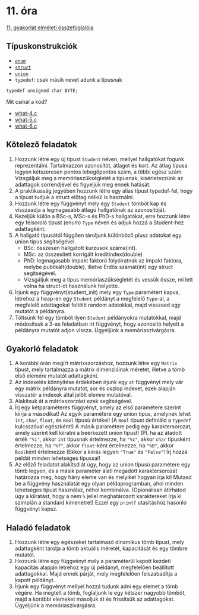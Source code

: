 # 11. óra

[11. gyakorlat elméleti összefoglalója](../../elmelet/gyak11)

## Típuskonstrukciók

- [`enum`](0-enum.c)
- [`struct`](1-struct.c)
- [`union`](2-union.c)
- `typedef`: csak másik nevet adunk a típusnak
```
typedef unsigned char BYTE;
```

Mit csinál a kód?
- [what-4.c](what-4.c)
- [what-5.c](what-5.c)
- [what-6.c](what-6.c)

## Kötelező feladatok

1. Hozzunk létre egy új típust `Student` néven, mellyel hallgatókat fogunk reprezentálni. Tartalmazzon azonosítót, átlagot és kort. Az átlag típusa legyen kétszeresen pontos lebegőpontos szám, a többi egész szám. Vizsgáljuk meg a memóriaszükségletét a típusnak, kísérletezzünk az adattagok sorrendjével és figyeljük meg ennek hatását.
1. A praktikusság jegyében hozzunk létre egy alias típust typedef-fel, hogy a típust tudjuk a struct előtag nélkül is használni.
1. Hozzunk létre egy függvényt mely egy `Student` tömböt kap és visszaadja a legmagasabb átlagú hallgatónak az azonosítóját.
1. Kezeljük külön a BSc-s, MSc-s és PhD-s hallgatókat, erre hozzunk létre egy felsoroló típust (enum) `Type` néven és adjuk hozzá a Student-hez adattagként.
1. A hallgató típusától függően tároljunk különböző plusz adatokat egy union típus segítségével.
   * BSc: összesen hallgatott kurzusok száma(int).
   * MSc: az összesített korrigált kreditindex(double)
   * PhD: legmagasabb impakt faktorú folyóiratnak az impakt faktora, melybe publikált(double), illetve Erdős számát(int) egy struct segítségével.
   * Vizsgáljuk meg a típus memóriaszükségletét és vessük össze, mi lett volna ha struct-ot használunk helyette.
1. Írjunk egy függvényt(student_init) mely egy `Type` paramétert kapva, létrehoz a heap-en egy `Student` példányt a megfelelő `Type`-al, a megfelelő adattagokat feltölti random adatokkal, majd visszaad egy mutatót a példányra.
1. Töltsünk fel egy tömböt ilyen `Student` példányokra mutatókkal, majd módosítsuk a 3-as feladatban irt függvényt, hogy azonosító helyett a példányra mutatót adjon vissza. Ügyeljünk a memóriaszivárgásra.

## Gyakorló feladatok

1. A korábbi órán megírt mátrixszorzáshoz, hozzunk létre egy `Matrix` típust, mely tartalmazza a mátrix dimenzióinak méretet, illetve a tömb első elemére mutatót adattagként.
1. Az indexelés könnyítése érdekében írjunk egy `at` függvényt mely vár egy mátrix példányra mutatót, sor és oszlop indexet, ezek alapján visszatér a indexek által jelölt elemre mutatóval.
1. Alakítsuk át a mátrixszorzást ezek segítségével.
1. Írj egy kétparaméteres függvényt, amely az első paramétere szerint kiírja a másodikat! Az egyik paramétere egy union típus, amelynek lehet `int`, `char`, `float`, és `Bool` típusú értékei! (A `Bool` típust definiáld a `typedef` kulcsszóval egészként!) A másik paramétere pedig egy karaktersorozat, amely szerint kell kiíratni a beérkezett union típust! (Pl. ha az átadott érték `"%i"`, akkor `int` típusnak értelmezze, ha `"%c"`, akkor `char` típusként értelmezze, ha `"%f"`, akkor `float`-ként értelmezze, ha `"%B"`, akkor `Bool`ként értelmezze (Ekkor a kiírás legyen `"True"` és `"False"`! Írj hozzá példát minden lehetséges típussal!
1. Az előző feladatot alakítsd át úgy, hogy az union típusú paramétere egy tömb legyen, és a másik paraméter álatl megadott karaktersorozat határozza meg, hogy hány eleme van és melyiket hogyan írja ki! Mutasd be a függvény használatát egy olyan példaprogramban, ahol minden lehetséges típust használsz, néhol kombinálva. (Opionálisan átírhatod úgy a kiíratást, hogy a nem `%` jellel meghatározott karaktereket írja ki szimplán a standard kimenetre!) Ezzel egy `printf` utasításhoz hasonló függvényt kapsz.

## Haladó feladatok

1. Hozzunk létre egy egészeket tartalmazó dinamikus tömb típust, mely adattagként tárolja a tömb aktuális méretét, kapacitását és egy tömbre mutatót.
1. Hozzunk létre egy függvényt mely a paraméterül kapott kezdeti kapacitás alapján létrehoz egy új példányt, megfelelően beállított adattagokkal. Majd ennek párját, mely megfelelően felszabadítja a kapott példányt.
1. Írjunk egy függvényt mellyel hozzá tudunk adni egy elemet a tömb végére. Ha megtelt a tömb, foglaljunk le egy kétszer nagyobb tömböt, majd a korábbi elemeket másoljuk át és frissítsük az adattagokat. Ügyeljünk a memóriaszivárgásra.
